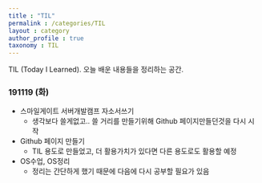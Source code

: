 ```yaml
---
title : "TIL"
permalink : /categories/TIL
layout : category
author_profile : true
taxonomy : TIL
---
```


TIL (Today I Learned). 오늘 배운 내용들을 정리하는 공간.

### 191119 (화)
* 스마일게이트 서버개발캠프 자소서쓰기
   * 생각보다 쓸게없고.. 쓸 거리를 만들기위해 Github 페이지만들던것을 다시 시작
* Github 페이지 만들기
   * TIL 용도로 만들었고, 더 활용가치가 있다면 다른 용도로도 활용할 예정
* OS수업, OS정리
   * 정리는 간단하게 했기 때문에 다음에 다시 공부할 필요가 있음
